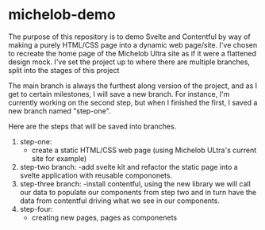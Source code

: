 # michelob-demo
The purpose of this repository is to demo Svelte and Contentful by way of making a purely HTML/CSS page into a dynamic web page/site. 
I've chosen to recreate the home page of the Michelob Ultra site as if it were a flattened design mock. 
I've set the project up to where there are multiple branches, split into the stages of this project

The main branch is always the furthest along version of the project, and as I get to certain milestones, I will save a new branch. For instance, I'm currently working on the second step, but when I finished the first, I saved a new branch named "step-one".

Here are the steps that will be saved into branches.

1. step-one:
   - create a static HTML/CSS web page (using Michelob ULtra's current site for example)
2. step-two branch:
  -add svelte kit and refactor the static page into a svelte application with reusable compononets.
3. step-three branch:
  -install contentful, using the new library we will call our data to populate our components from step two and in turn have the data from contentful driving what we see in our components.
4. step-four:
   - creating new pages, pages as componenets

